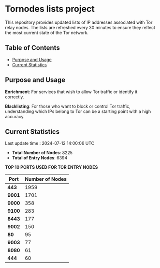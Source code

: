 # Tornodes lists project

This repository provides updated lists of IP addresses associated with Tor relay nodes. The lists are refreshed every 30 minutes to ensure they reflect the most current state of the Tor network.

## Table of Contents

- [Purpose and Usage](#purpose-and-usage)
- [Current Statistics](#current-statistics)


## Purpose and Usage

**Enrichment**: For services that wish to allow Tor traffic or identify it correctly.

**Blacklisting**: For those who want to block or control Tor traffic, understanding which IPs belong to Tor can be a starting point with a high accuracy.

## Current Statistics

Last update time : 2024-07-12 14:00:06 UTC

- **Total Number of Nodes**: 8225
- **Total of Entry Nodes**: 6394

**TOP 10 PORTS USED FOR TOR ENTRY NODES**

| **Port** | **Number of Nodes** |
|------|-----------------|
| **443**   | 1959  |
| **9001**   | 1701  |
| **9000**   | 358  |
| **9100**   | 283  |
| **8443**   | 177  |
| **9002**   | 150  |
| **80**   | 95  |
| **9003**   | 77  |
| **8080**   | 61  |
| **444**   | 60  |

